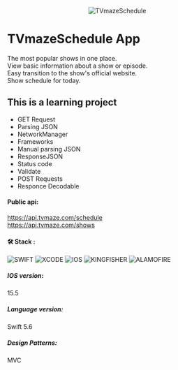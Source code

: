 <p align="center">
<img src="https://static.tvmaze.com/images/tvm-header-logo.png" title="TVmazeSchedule" alt="TVmazeSchedule"/>                                                                                                                                  
</p>

# TVmazeSchedule App

The most popular shows in one place.<br/>View basic information about a show or episode.<br/>Easy transition to the show's official website.<br/>Show schedule for today.

## This is a learning project

+ GET Request
+ Parsing JSON
+ NetworkManager
+ Frameworks
+ Manual parsing JSON
+ ResponseJSON
+ Status code
+ Validate
+ POST Requests
+ Responce Decodable

#### Public api:
https://api.tvmaze.com/schedule  <br/>https://api.tvmaze.com/shows<br/>

#### :hammer_and_wrench: Stack :

![SWIFT](https://img.shields.io/badge/-SWIFT-orange)
![XCODE](https://img.shields.io/badge/-XCODE-blueviolet)
![IOS](https://img.shields.io/badge/-iOS-blue)
![KINGFISHER](https://img.shields.io/badge/-KINGFISHER-blue)
![ALAMOFIRE](https://img.shields.io/badge/-ALAMOFIRE-orange)

##### IOS version: 
15.5<br/>
##### Language version:
Swift 5.6
##### Design Patterns:
MVC 

